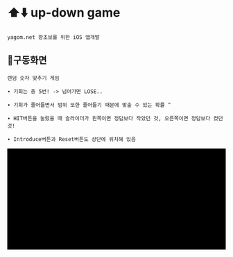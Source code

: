 # ⬆️⬇️ up-down game
`yagom.net 왕초보를 위한 iOS 앱개발`

## 📲구동화면
`랜덤 숫자 맞추기 게임`

`∙ 기회는 총 5번! -> 넘어가면 LOSE..`

`∙ 기회가 줄어들면서 범위 또한 줄어들기 때문에 맞출 수 있는 확률 ^`

`∙ HIT버튼을 눌렀을 때 슬라이더가 왼쪽이면 정답보다 작았던 것, 오른쪽이면 정답보다 컸던 것!`

`∙ Introduce버튼과 Reset버튼도 상단에 위치해 있음`

<img width="700" src="/UpDownGame/updown_game.gif">
